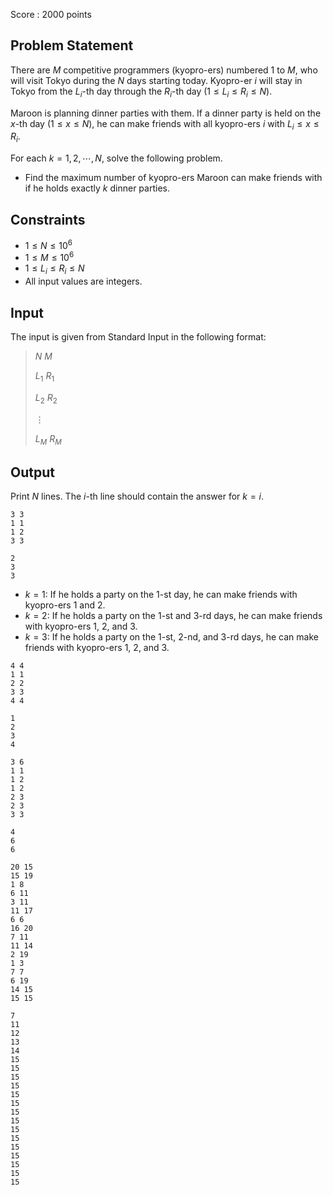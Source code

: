 Score : $2000$ points

## Problem Statement

There are $M$ competitive programmers (kyopro-ers) numbered $1$ to $M$, who will visit Tokyo during the $N$ days starting today.
Kyopro-er $i$ will stay in Tokyo from the $L_i$-th day through the $R_i$-th day ($1 \leq L_i \leq R_i \leq N$).

Maroon is planning dinner parties with them.
If a dinner party is held on the $x$-th day ($1 \leq x \leq N$), he can make friends with all kyopro-ers $i$ with $L_i \leq x \leq R_i$.

For each $k=1,2,\cdots,N$, solve the following problem.

- Find the maximum number of kyopro-ers Maroon can make friends with if he holds exactly $k$ dinner parties.

## Constraints

- $1 \leq N \leq 10^6$
- $1 \leq M \leq 10^6$
- $1 \leq L_i \leq R_i \leq N$
- All input values are integers.

## Input

The input is given from Standard Input in the following format:

> $N$ $M$
> 
> $L_1$ $R_1$
> 
> $L_2$ $R_2$
> 
> $\vdots$
> 
> $L_M$ $R_M$

## Output

Print $N$ lines.
The $i$-th line should contain the answer for $k=i$.

```input1
3 3
1 1
1 2
3 3
```

```output1
2
3
3
```

- $k=1$: If he holds a party on the $1$-st day, he can make friends with kyopro-ers $1$ and $2$.
- $k=2$: If he holds a party on the $1$-st and $3$-rd days, he can make friends with kyopro-ers $1$, $2$, and $3$.
- $k=3$: If he holds a party on the $1$-st, $2$-nd, and $3$-rd days, he can make friends with kyopro-ers $1$, $2$, and $3$.

```input2
4 4
1 1
2 2
3 3
4 4
```

```output2
1
2
3
4
```

```input3
3 6
1 1
1 2
1 2
2 3
2 3
3 3
```

```output3
4
6
6
```

```input4
20 15
15 19
1 8
6 11
3 11
11 17
6 6
16 20
7 11
11 14
2 19
1 3
7 7
6 19
14 15
15 15
```

```output4
7
11
12
13
14
15
15
15
15
15
15
15
15
15
15
15
15
15
15
15
```